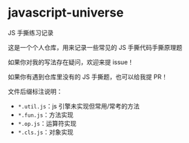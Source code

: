 # javascript-universe

JS 手撕练习记录

这是一个个人仓库，用来记录一些常见的 JS 手撕代码手撕原理题

如果你对我的写法存在疑问，欢迎来提 issue！

如果你有遇到仓库里没有的 JS 手撕题，也可以给我提 PR！

文件后缀标注说明：

- `*.util.js`：js 引擎未实现但常用/常考的方法
- `*.fun.js`：方法实现
- `*.op.js`：运算符实现
- `*.cls.js`：对象实现

